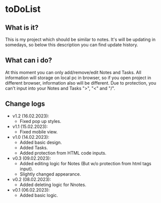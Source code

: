 # toDoList

## What is it?
This is my project which should be similar to notes. It's will be updating in somedays, so below this description you can find update history.

## What can i do?
At this moment you can only add/remove/edit Notes and Tasks. All information will storage on local pc in browser, so if you open project in different browser, information also will be different. Due to protection, you can't input into your Notes and Tasks ">", "<" and "/".

## Change logs
- v1.2 (16.02.2023):
  - Fixed pop up styles.
- v1.1 (15.02.2023):
  - Fixed mobile view.
- v1.0 (14.02.2023):
  - Added basic design.
  - Added Tasks.
  - Added protection from HTML code inputs.
- v0.3 (09.02.2023):
  - Added editing logic for Notes (But w/o protection from html tags input).
  - Slightly changed appearance.
- v0.2 (08.02.2023):
  - Added deleting logic for Nnotes.
- v0.1 (06.02.2023):
  - Added basic logic.
